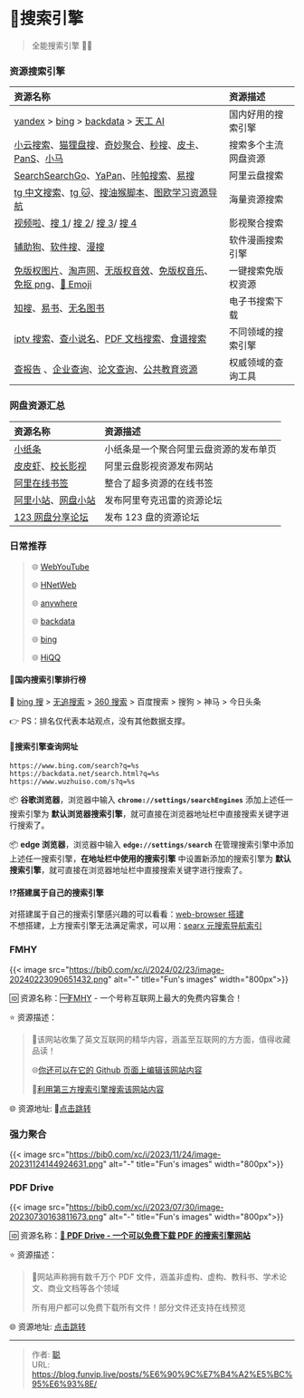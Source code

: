 # 🔎搜索引擎


> 全能搜索引擎 🌟🌟

<!--more-->

### 资源搜索引擎

| 资源名称                                                     | 资源描述             |
| :------------------------------------------------------------ | :-------------------- |
| [yandex](https://yandex.de/search/) > [bing](https://www.bing.com/) > [backdata](https://backdata.net/) > [天工 AI](https://search.tiangong.cn/) | 国内好用的搜索引擎   |
| [小云搜索](https://www.yunso.net/)、[猫狸盘搜](https://www.alipansou.com/)、[奇妙聚合](https://www.magicalsearch.top/main)、[秒搜](https://miaosou.fun/)、[皮卡](https://www.pikaso.top/)、[PanS](https://pansearch.long2ice.io/)、[小马](https://www.xiaomapan.com/) | 搜索多个主流网盘资源 |
| [SearchSearchGo](https://ssgo.app/)、[YaPan](https://yapan.io/)、[咔帕搜索](https://www.cuppaso.com/)、[易搜](https://yiso.fun/) | 阿里云盘搜索         |
| [tg 中文搜索](https://tgso.pro/)、[tg 🐱](https://meow.tg/)、[搜油猴脚本](https://greasyfork.org/zh-CN)、[图欧学习资源导航](https://tuostudy.upnb.top/) | 海量资源搜索         |
| [视频啦](https://shipinla.com/)、[搜 1](https://xunso.fun/)/ [搜 2](https://qin520520.cn/app/index.html?id=shen)/ [搜 3](http://mx771.cn/app/index.html?id=test)/ [搜 4](http://www.9dups.com/app/index.html?id=test) | 影视聚合搜索         |
| [辅助狗](https://www.fuzhugou.com/)、[软件搜](https://rjss.pages.dev/)、[漫搜](https://www.mansou.co/) | 软件漫画搜索引擎     |
| [免版权图片](https://www.logosc.cn/so)、[淘声网](https://www.tosound.com/)、[无版权音效](https://taira-komori.jpn.org/freesoundcn.html)、[免版权音乐](https://pixabay.com/zh/music/)、[免抠 png](https://www.pngdirs.com/)、[🧐 Emoji](https://searchemoji.app/zh-hans) | 一键搜索免版权资源   |
| [知搜](https://zhiso.cc/)、[易书](https://search.zhelper.net/?[{"name":"Ylibrary","url":"https://api.ylibrary.org","type":"full","sensitive":false,"detail":true}])、[无名图书](https://www.book123.info/) | 电子书搜索下载       |
| [iptv 搜索](/dailyshare/tvbox/)、[查小说名](https://www.boyunso.com/)、[PDF 文档搜索](https://www.tacoso.cc/)、[食谱搜索](https://www.supercook.com/) | 不同领域的搜索引擎   |
| [查报告](http://report.seedsufe.com/) 、[企业查询](https://dingtalk.com/qidian/)、[论文查询](https://pubscholar.cn/)、[公共教育资源](https://www.smartedu.cn/) | 权威领域的查询工具   |

### 网盘资源汇总

| 资源名称                                                     | 资源描述                               |
| :------------------------------------------------------------ | :-------------------------------------- |
| [小纸条](https://ali.gitcafe.ink/)                           | 小纸条是一个聚合阿里云盘资源的发布单页 |
| [皮皮虾](https://ppxzy.me)、[校长影视](https://xzys.fun/)    | 阿里云盘影视资源发布网站               |
| [阿里在线书签](https://nav.xybin.top/#category-27)           | 整合了超多资源的在线书签               |
| [阿里小站](https://pan666.net)、[网盘小站](https://wpxz.pro) | 发布阿里夸克迅雷的资源论坛             |
| [123 网盘分享论坛](https://www.123panfx.com/)                | 发布 123 盘的资源论坛                  |

### 日常推荐

> 🌐 [WebYouTube](https://web.xn--xhqwov38c.com/)
>
> 🌐 [HNetWeb](https://webproxy.moeyy.xyz/)
>
> 🌐 [anywhere](https://web.xml.wiki/)
>
> 🌐 [backdata](https://backdata.net/search.html?q=backdata)
>
> 🌐 [bing](https://cn.bing.com/search?q=bing)
>
> 🌐 [HiQQ](https://nav.hiqq.com.cn/)

#### 🚩国内搜索引擎排行榜

🚀 [bing 搜](https://cn.bing.com/search?q=bing&ensearch=1&cc=us&tbn=all) > [无追搜索](https://www.wuzhuiso.com/s?q=%E6%97%A0%E8%BF%BD) > [360 搜索](https://www.so.com/s?q=360%E6%90%9C%E7%B4%A2) > 百度搜索 > 搜狗 > 神马 > 今日头条

👉 PS：排名仅代表本站观点，没有其他数据支撑。

#### 📌搜索引擎查询网址

```auto
https://www.bing.com/search?q=%s
https://backdata.net/search.html?q=%s
https://www.wuzhuiso.com/s?q=%s
```

📦️ **谷歌浏览器**，浏览器中输入 **`chrome://settings/searchEngines`** 添加上述任一搜索引擎为 **默认浏览器搜索引擎**，就可直接在浏览器地址栏中直接搜索关键字进行搜索了。

📦️ **edge 浏览器**，浏览器中输入 **`edge://settings/search`** 在管理搜索引擎中添加上述任一搜索引擎，**在地址栏中使用的搜索引擎** 中设置新添加的搜索引擎为 **默认搜索引擎**，就可直接在浏览器地址栏中直接搜索关键字进行搜索了。

#### ⁉️搭建属于自己的搜索引擎

对搭建属于自己的搜索引擎感兴趣的可以看看：[web-browser 搭建](https://blog.tanglu.me/web-browser/)  
不想搭建，上方搜索引擎无法满足需求，可以用：[searx 元搜索导航索引](https://searx.neocities.org/instancescores)

### FMHY

{{< image src="https://bib0.com/xc/i/2024/02/23/image-20240223090651432.png" alt="-"  title="Fun's images"  width="800px">}}   

🆔  资源名称：🆓[FMHY](https://fmhy.net/) - 一个号称互联网上最大的免费内容集合！ 

⭐️  资源描述：

> 📄该网站收集了英文互联网的精华内容，涵盖至互联网的方方面，值得收藏品读！
>
> 🌐[你还可以在它的 Github 页面上编辑该网站内容](https://github.com/fmhy/FMHYedit)
>
> 🔎[利用第三方搜索引擎搜索该网站内容](https://fmhy-search.streamlit.app/)

🌐 资源地址: 🔗[点击跳转](https://fmhy.net/)

### 强力聚合

{{< image src="https://bib0.com/xc/i/2023/11/24/image-20231124144924631.png" alt="-"  title="Fun's images"  width="800px">}}   


### PDF Drive

{{< image src="https://bib0.com/xc/i/2023/07/30/image-20230730163811673.png" alt="-"  title="Fun's images"  width="800px">}}    

🆔  资源名称：[**📂 PDF Drive - 一个可以免费下载 PDF 的搜索引擎网站**](https://www.pdfdrive.com/)

⭐️  资源描述：

> 📄网站声称拥有数千万个 PDF 文件，涵盖非虚构、虚构、教科书、学术论文、商业文档等各个领域
>
> 所有用户都可以免费下载所有文件！部分文件还支持在线预览
>

🌐 资源地址: [点击跳转](https://www.pdfdrive.com/) 



---

> 作者: [聪](/about)  
> URL: https://blog.funvip.live/posts/%E6%90%9C%E7%B4%A2%E5%BC%95%E6%93%8E/  

